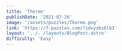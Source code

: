 ```yaml
---
title: 'Thermo'
publishDate: '2021-07-26'
image: '/assets/puzzles/Thermo.png'
link: 'https://f-puzzles.com/?id=yzbs6lb3'
layout: '../../layouts/BlogPost.astro'
difficulty: 'Easy'
---
```

